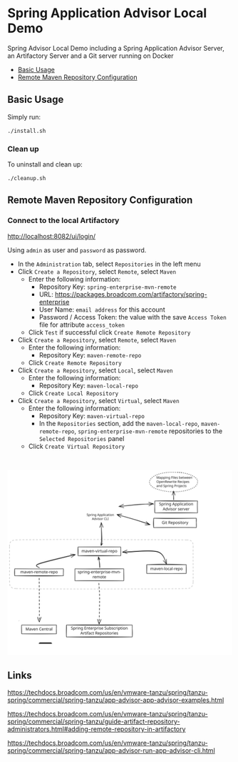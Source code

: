 Spring Application Advisor Local Demo
=================


Spring Advisor Local Demo including a Spring Application Advisor Server, an Artifactory Server and a Git server running on Docker

- [Basic Usage](#basic-usage)
- [Remote Maven Repository Configuration](#remote-maven-repository-configuration)



Basic Usage
-----------
Simply run:

```
./install.sh
```


### Clean up

To uninstall and clean up:

```
./cleanup.sh
```


Remote Maven Repository Configuration
---------------------
### Connect to the local Artifactory

[http://localhost:8082/ui/login/](http://localhost:8082/ui/login/)


Using `admin` as user and `password` as password.

- In the `Administration` tab, select `Repositories` in the left menu
- Click `Create a Repository`, select `Remote`, select `Maven`
    - Enter the following information:
        - Repository Key: `spring-enterprise-mvn-remote`
        - URL: https://packages.broadcom.com/artifactory/spring-enterprise
        - User Name: `email address` for this account
        - Password / Access Token: the value with the save `Access Token` file for attribute `access_token`
    - Click `Test` if successful click `Create Remote Repository`
- Click `Create a Repository`, select `Remote`, select `Maven`
    - Enter the following information:
        - Repository Key: `maven-remote-repo`
    - Click `Create Remote Repository`
- Click `Create a Repository`, select `Local`, select `Maven`
    - Enter the following information:
        - Repository Key: `maven-local-repo`
    - Click `Create Local Repository`
- Click `Create a Repository`, select `Virtual`, select `Maven`
    - Enter the following information:
        - Repository Key: `maven-virtual-repo`
        - In the `Repositories` section, add the `maven-local-repo`, `maven-remote-repo`, `spring-enterprise-mvn-remote` repositories to the `Selected Repositories` panel
    - Click `Create Virtual Repository`
 
<br>

![image description](assets/spring-advisor-demo.svg)

Links
-------

https://techdocs.broadcom.com/us/en/vmware-tanzu/spring/tanzu-spring/commercial/spring-tanzu/app-advisor-app-advisor-examples.html

https://techdocs.broadcom.com/us/en/vmware-tanzu/spring/tanzu-spring/commercial/spring-tanzu/guide-artifact-repository-administrators.html#adding-remote-repository-in-artifactory

https://techdocs.broadcom.com/us/en/vmware-tanzu/spring/tanzu-spring/commercial/spring-tanzu/app-advisor-run-app-advisor-cli.html
